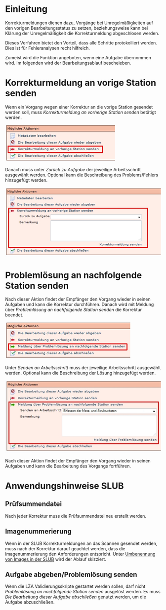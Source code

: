 # Einleitung

Korrekturmeldungen dienen dazu, Vorgänge bei Unregelmäßigkeiten auf den vorigen Bearbeitungsstatus zu setzen, beziehungsweise kann bei Klärung der Unregelmäßigkeit die Korrekturmeldung abgeschlosen werden. 

Dieses Verfahren bietet den Vorteil, dass alle Schritte protokolliert werden. Dies ist für Fehleranalysen recht hilfreich.

Zumeist wird die Funktion angeboten, wenn eine Aufgabe übernommen wird. Im folgenden wird der Bearbeitungsablauf bescheieben.

 
# Korrekturmeldung an vorige Station senden

Wenn ein Vorgang wegen einer Korrektur an die vorige Station gesendet werden soll, muss *Korrekturmeldung an vorherige Station senden* betätigt werden.

![](images/Korrekturmeldung1.jpg)

Danach muss unter *Zurück zu Aufgabe* der jeweilige Arbeitsschritt ausgewählt werden. Optional kann die Beschreibung des Problems/Fehlers hinzugefügt werden.

![](images/Korrekturmeldung2.jpg)

# Problemlösung an nachfolgende Station senden

Nach dieser Aktion findet der Empfänger den Vorgang wieder in seinen Aufgaben und kann die Korrektur durchführen. Danach wird mit Meldung über *Problemlösung an nachfolgende Station senden* die Korrektur beendet. 

![](images/Korrekturmeldung3.jpg)

Unter *Senden an Arbeitsschritt* muss der jeweilige Arbeitsschritt ausgewählt werden. Optional kann die Beschreibung der Lösung hinzugefügt werden.

![](images/Korrekturmeldung4.jpg)

Nach dieser Aktion findet der Empfänger den Vorgang wieder in seinen Aufgaben und kann die Bearbeitung des Vorgangs fortführen.


# Anwendungshinweise SLUB

## Prüfsummendatei
Nach jeder Korrektur muss die Prüfsummendatei neu erstellt werden. 

## Imagenummerierung
Wenn in der SLUB Korrekturmeldungen an das Scannen gesendet werden, muss nach der Korrektur darauf geachtet werden, dass die Imagenummerierung den Anforderungen entspricht. 
Unter [Umbenennung von Images in der SLUB](https://github.com/kitodo/kitodo-production/wiki/Umbenennung-von-Images-in-der-SLUB) wird der Ablauf skizziert. 

## Aufgabe abgeben/Problemlösung senden
Wenn die LZA Validierungsskripte gestartet werden sollen, darf nicht *Problemlösung an nachfolgende Station senden* ausgelöst werden. Es muss *Die Bearbeitung dieser Aufgabe abschließen* genutzt werden, um die Aufgabe abzuschließen. 

